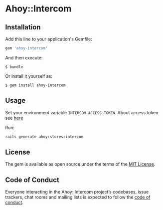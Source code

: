# Ahoy::Intercom

## Installation

Add this line to your application's Gemfile:

```ruby
gem 'ahoy-intercom'
```

And then execute:

    $ bundle

Or install it yourself as:

    $ gem install ahoy-intercom

## Usage

Set your environment variable `INTERCOM_ACCESS_TOKEN`.
About access token see [here](https://developers.intercom.com/docs/personal-access-tokens)

Run:

```sh
rails generate ahoy:stores:intercom
```


## License

The gem is available as open source under the terms of the [MIT License](http://opensource.org/licenses/MIT).

## Code of Conduct

Everyone interacting in the Ahoy::Intercom project’s codebases, issue trackers, chat rooms and mailing lists is expected to follow the [code of conduct](https://github.com/[USERNAME]/ahoy-intercom/blob/master/CODE_OF_CONDUCT.md).
